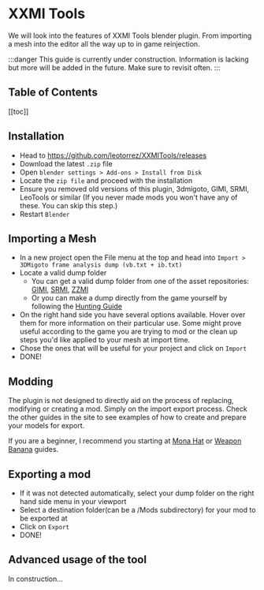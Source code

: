 # XXMI Tools

We will look into the features of XXMI Tools blender plugin. From importing a mesh into the editor all the way up to in game reinjection.

:::danger
This guide is currently under construction. Information is lacking but more will be added in the future. Make sure to revisit often.
:::

## Table of Contents

[[toc]]

## Installation

- Head to <https://github.com/leotorrez/XXMITools/releases>
- Download the latest `.zip` file
- Open `blender settings > Add-ons > Install from Disk`
- Locate the `zip file` and proceed with the installation
- Ensure you removed old versions of this plugin, 3dmigoto, GIMI, SRMI, LeoTools or similar (If you never made mods you won't have any of these. You can skip this step.)
- Restart `Blender`

## Importing a Mesh

- In a new project open the File menu at the top and head into `Import > 3DMigoto frame analysis dump (vb.txt + ib.txt)`
- Locate a valid dump folder
  - You can get a valid dump folder from one of the asset repositories: [GIMI](https://github.com/SilentNightSound/GI-Model-Importer-Assets/), [SRMI](https://github.com/SilentNightSound/SR-Model-Importer-Assets/), [ZZMI](https://github.com/leotorrez/ZZ-Model-Importer-Assets/)
  - Or you can make a dump directly from the game yourself by following the [Hunting Guide](/guides/hunting.md)
- On the right hand side you have several options available. Hover over them for more information on their particular use.
  Some might prove useful according to the game you are trying to mod or the clean up steps you'd like applied to your mesh at import time.
- Chose the ones that will be useful for your project and click on `Import`
- DONE!

## Modding

The plugin is not designed to directly aid on the process of replacing, modifying or creating a mod. Simply on the import export process.
Check the other guides in the site to see examples of how to create and prepare your models for export.

If you are a beginner, I recommend you starting at [Mona Hat](/guides/mona-hat.md) or [Weapon Banana](/guides/weapon-banana.md) guides.

## Exporting a mod

- If it was not detected automatically, select your dump folder on the right hand side menu in your viewport
- Select a destination folder(can be a /Mods subdirectory) for your mod to be exported at
- Click on `Export`
- DONE!

## Advanced usage of the tool

In construction...
